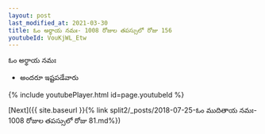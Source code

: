 ```yaml
---
layout: post
last_modified_at: 2021-03-30
title: ఓం అర్థాయ నమః- 1008 రోజుల తపస్సులో రోజు 156
youtubeId: VouKjWL_Etw
---
```

 
 
 ఓం అర్థాయ నమః  
 
 -  అందరూ ఇష్టపడేవారు 
 
  
 
  
 
 
 
 
 
 


{% include youtubePlayer.html id=page.youtubeId %}
 
[Next]({{ site.baseurl }}{% link  split2/_posts/2018-07-25-ఓం ముదితాయ నమః- 1008 రోజుల తపస్సులో రోజు 81.md%})
 
